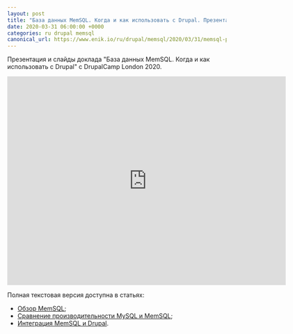 ```yaml
---
layout: post
title: "База данных MemSQL. Когда и как использовать с Drupal. Презентация с DrupalCamp London 2020"
date: 2020-03-31 06:00:00 +0000
categories: ru drupal memsql
canonical_url: https://www.enik.io/ru/drupal/memsql/2020/03/31/memsql-presentation.html
---
```

Презентация и слайды доклада "База данных MemSQL. Когда и как использовать с Drupal" с DrupalCamp London 2020.

<iframe width="640" height="480" src="https://www.youtube.com/embed/il94bHTGENA" frameborder="0" allow="accelerometer; autoplay; encrypted-media; gyroscope; picture-in-picture" allowfullscreen></iframe>

Полная текстовая версия доступна в статьях:

* [Обзор MemSQL](/ru/memsql/2020/02/09/memsql-overview.html);
* [Сравнение производительности MySQL и MemSQL](/ru/memsql/2020/02/29/memsql-mysql-performance-comparison.html);
* [Интеграция MemSQL и Drupal](/drupal/memsql/2020/03/16/memsql-drupal-integration.html).
